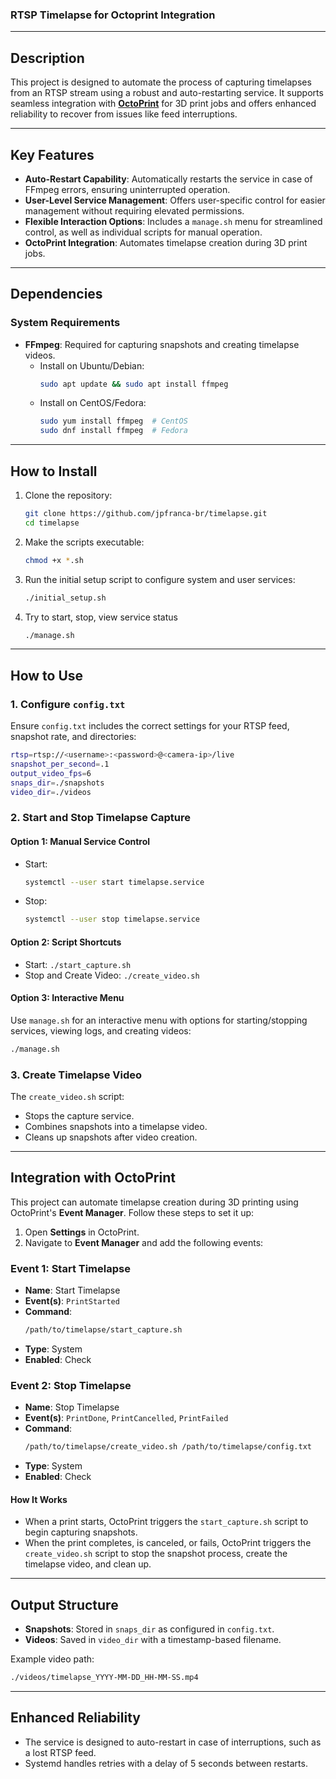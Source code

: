 ### RTSP Timelapse for Octoprint Integration

---

## **Description**
This project is designed to automate the process of capturing timelapses from an RTSP stream using a robust and auto-restarting service. It supports seamless integration with **[OctoPrint](https://octoprint.org/)** for 3D print jobs and offers enhanced reliability to recover from issues like feed interruptions.

---

## **Key Features**
- **Auto-Restart Capability**: Automatically restarts the service in case of FFmpeg errors, ensuring uninterrupted operation.
- **User-Level Service Management**: Offers user-specific control for easier management without requiring elevated permissions.
- **Flexible Interaction Options**: Includes a `manage.sh` menu for streamlined control, as well as individual scripts for manual operation.
- **OctoPrint Integration**: Automates timelapse creation during 3D print jobs.

---

## **Dependencies**

### **System Requirements**
- **FFmpeg**: Required for capturing snapshots and creating timelapse videos.
  - Install on Ubuntu/Debian:
    ```bash
    sudo apt update && sudo apt install ffmpeg
    ```
  - Install on CentOS/Fedora:
    ```bash
    sudo yum install ffmpeg  # CentOS
    sudo dnf install ffmpeg  # Fedora
    ```

---

## **How to Install**

1. Clone the repository:
   ```bash
   git clone https://github.com/jpfranca-br/timelapse.git
   cd timelapse
   ```

2. Make the scripts executable:
   ```bash
   chmod +x *.sh
   ```

3. Run the initial setup script to configure system and user services:
   ```bash
   ./initial_setup.sh
   ```

4. Try to start, stop, view service status
   ```bash
   ./manage.sh
   ```

---

## **How to Use**

### **1. Configure `config.txt`**
Ensure `config.txt` includes the correct settings for your RTSP feed, snapshot rate, and directories:
```bash
rtsp=rtsp://<username>:<password>@<camera-ip>/live
snapshot_per_second=.1
output_video_fps=6
snaps_dir=./snapshots
video_dir=./videos
```

### **2. Start and Stop Timelapse Capture**

#### **Option 1: Manual Service Control**
- Start:
  ```bash
  systemctl --user start timelapse.service
  ```
- Stop:
  ```bash
  systemctl --user stop timelapse.service
  ```

#### **Option 2: Script Shortcuts**
- Start: `./start_capture.sh`
- Stop and Create Video: `./create_video.sh`

#### **Option 3: Interactive Menu**
Use `manage.sh` for an interactive menu with options for starting/stopping services, viewing logs, and creating videos:
```bash
./manage.sh
```

### **3. Create Timelapse Video**
The `create_video.sh` script:
- Stops the capture service.
- Combines snapshots into a timelapse video.
- Cleans up snapshots after video creation.

---

## **Integration with OctoPrint**
This project can automate timelapse creation during 3D printing using OctoPrint's **Event Manager**. Follow these steps to set it up:

1. Open **Settings** in OctoPrint.
2. Navigate to **Event Manager** and add the following events:

### **Event 1: Start Timelapse**
- **Name**: Start Timelapse  
- **Event(s)**: `PrintStarted`  
- **Command**:  
  ```bash
  /path/to/timelapse/start_capture.sh
  ```
- **Type**: System  
- **Enabled**: Check  

### **Event 2: Stop Timelapse**
- **Name**: Stop Timelapse  
- **Event(s)**: `PrintDone`, `PrintCancelled`, `PrintFailed`  
- **Command**:  
  ```bash
  /path/to/timelapse/create_video.sh /path/to/timelapse/config.txt
  ```
- **Type**: System  
- **Enabled**: Check  

#### **How It Works**
- When a print starts, OctoPrint triggers the `start_capture.sh` script to begin capturing snapshots.
- When the print completes, is canceled, or fails, OctoPrint triggers the `create_video.sh` script to stop the snapshot process, create the timelapse video, and clean up.

---

## **Output Structure**
- **Snapshots**: Stored in `snaps_dir` as configured in `config.txt`.
- **Videos**: Saved in `video_dir` with a timestamp-based filename.

Example video path:
```bash
./videos/timelapse_YYYY-MM-DD_HH-MM-SS.mp4
```

---

## **Enhanced Reliability**
- The service is designed to auto-restart in case of interruptions, such as a lost RTSP feed.
- Systemd handles retries with a delay of 5 seconds between restarts.
